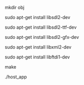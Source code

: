 mkdir obj

sudo apt-get install libsdl2-dev

sudo apt-get install libsdl2-ttf-dev

sudo apt-get install libsdl2-gfx-dev

sudo apt-get install libxml2-dev

sudo apt-get install libftdi1-dev

make

./host_app
